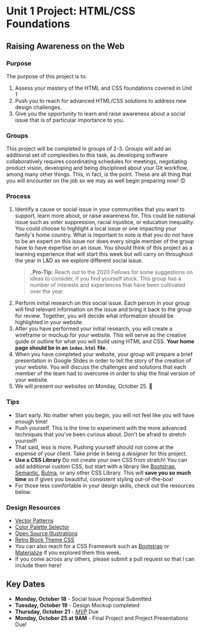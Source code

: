 # Unit 1 Project: HTML/CSS Foundations
## Raising Awareness on the Web

### Purpose
The purpose of this project is to:
1. Assess your mastery of the HTML and CSS foundations covered in Unit 1
2. Push you to reach for advanced HTML/CSS solutions to address new design challenges.
3. Give you the opportunity to learn and raise awareness about a social issue that is of particular importance to you. 

### Groups
This project will be completed in groups of 2-3. Groups will add an additional set of complexities to this task, as developing software collaboratively requires coordinating schedules for meetings, negotiating product vision, developing and being disciplined about your Git workflow, among many other things. This, in fact, is the point. These are all thing that you will encounter on the job so we may as well begin preparing now! 😊

### Process
1. Identify a cause or social issue in your communities that you want to support, learn more about, or raise awareness for. This could be national issue such as voter suppression, racial injustice, or education inequality. You could choose to highlight a local issue or one impacting your family's home country. What is important to note is that you do _not_ have to be an expert on this issue nor does every single member of the group have to have expertise on an issue. You should think of this project as a learning experience that will start this week but will carry on throughout the year in L&D as we explore different social issue.
   > _**Pro-Tip:** Reach out to the 2020 Fellows for some suggestions on ideas to consider, if you find yourself stuck. This group has a number of interests and experiences that have been cultivated over the year.
2. Perform initial research on this social issue. Each person in your group will find relevant information on the issue and bring it back to the group for review. Together, you will decide what information should be highlighted in your website.
3. After you have performed your initial research, you will create a wireframe or mockup for your website. This will serve as the creative guide or outline for what you will build using HTML and CSS. **Your home page should be in an `index.html` file.**
4. When you have completed your website, your group will prepare a brief presentation in Google Slides in order to tell the story of the creation of your website. You will discuss the challenges and solutions that each member of the team had to overcome in order to ship the final version of your website.
5. We will present our websites on Monday, October 25. 🎉


### Tips
* Start early. No matter when you begin, you will not feel like you will have enough time!
* Push yourself. This is the time to experiment with the more advanced techniques that you've been curious about. Don't be afraid to stretch yourself!
* That said, less is more. Pushing yourself should not come at the expense of your client. Take pride in being a _designer_ for this project.
* **Use a CSS Library** Do not create your own CSS from stratch! You can add additional custom CSS, but start with a library like [Bootstrap](https://getbootstrap.com/docs/5.1/getting-started/introduction/), [Semantic](https://semantic-ui.com/), [Bulma](https://bulma.io/), or any other CSS Library. This will **save you so much time** as if gives you beautiful, consistent styling out-of-the-box!
* For those less comfortable in your design skills, check out the resources below. 

### Design Resources
* [Vector Patterns](https://lstore.graphics/paaatterns/)
* [Color Palette Selector](Coolors.co)
* [Open Source Illustrations](https://undraw.co/)
* [Retro Block Theme CSS](https://thesephist.github.io/blocks.css/)
* You can also reach for a CSS Framework such as [Bootstrap](https://getbootstrap.com/docs/4.3/getting-started/introduction/) or [Materialize](https://materializecss.com/) if you explored them this week.
* If you come across any others, please submit a pull request so that I can include them here!

## Key Dates
* **Monday, October 18** - Social Issue Proposal Submitted 
* **Tuesday, October 19** - Design Mockup completed
* **Thursday, October 21** - [_MVP_](https://www.freecodecamp.org/news/what-the-hell-does-minimum-viable-product-actually-mean-anyway-7d8f6a110f38/) Due
* **Monday, October 25 at 9AM** - Final Project and Project Presentations Due!
